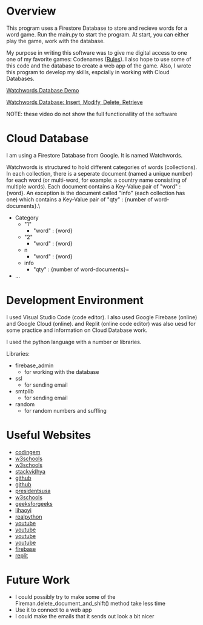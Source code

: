 # Overview

This program uses a Firestore Database to store and recieve words for a word game. Run the main.py to start the program. At start, you can either play the game, work with the database.

My purpose in writing this software was to give me digital access to one one of my favorite games: Codenames ([Rules](https://czechgames.com/files/rules/codenames-rules-en.pdf)). I also hope to use some of this code and the database to create a web app of the game. Also, I wrote this program to develop my skills, espcially in working with Cloud Databases.

[Watchwords Database Demo](https://youtu.be/ALYIkUMC280) 

[Watchwords Database: Insert, Modify, Delete, Retrieve](https://youtu.be/foSk5KsDVNE)

NOTE: these video do not show the full functionallity of the software

# Cloud Database

I am using a Firestore Database from Google. It is named Watchwords.

Watchwords is structured to hold different categories of words (collections). In each collection, there is a seperate document (named a unique number) for each word (or multi-word, for example: a country name consisting of multiple words). Each document contains a Key-Value pair of "word" : {word}. An exception is the document called "info" (each collection has one) which contains a Key-Value pair of "qty" : {number of word-documents}.\
- Category
    - "1"
        - "word" : {word}
    - "2"
        - "word" : {word}
    - n
        - "word" : {word}
    - info
        - "qty" : {number of word-documents}=
- ...


# Development Environment

I used Visual Studio Code (code editor). I also used Google Firebase (online) and Google Cloud (online). and Replit (online code editor) was also uesd for some practice and information on Cloud Database work.

I used the python language with a number or libraries.

Libraries:
- firebase_admin
    - for working with the database
- ssl
    - for sending email
- smtplib
    - for sending email
- random
    - for random numbers and suffling

# Useful Websites

* [codingem](https://www.codingem.com/python-u-in-front-of-a-string/)
* [w3schools](https://www.w3schools.com/python/python_ref_dictionary.asp)
* [w3schools](https://www.w3schools.com/python/python_ref_list.asp)
* [stackvidhya](https://www.stackvidhya.com/check-if-key-exists-in-dictionary-python/)
* [github](https://github.com/Gullesnuffs/Codenames/blob/master/wordlist-eng.txt)
* [github](https://gist.github.com/dariusz-wozniak/656f2f9070b4205c5009716f05c94067)
* [presidentsusa](https://www.presidentsusa.net/listofpresidents.pdf)
* [w3schools](https://www.w3schools.com/python/)
* [geeksforgeeks](https://www.geeksforgeeks.org/pad-or-fill-a-string-by-a-variable-in-python-using-f-string/)
* [lihaoyi](https://www.lihaoyi.com/post/BuildyourownCommandLinewithANSIescapecodes.html)
* [realpython](https://realpython.com/python-send-email/)
* [youtube](https://www.youtube.com/watch?v=v_hR4K4auoQ)
* [youtube](https://www.youtube.com/watch?v=Ofux_4c94FI&list=PLl-K7zZEsYLluG5MCVEzXAQ7ACZBCuZgZ&index=2)
* [youtube](https://www.youtube.com/watch?v=o7d5Zeic63s&list=PLl-K7zZEsYLluG5MCVEzXAQ7ACZBCuZgZ&index=4)
* [youtube](https://www.youtube.com/watch?v=haMOUb3KVSo&list=PLl-K7zZEsYLluG5MCVEzXAQ7ACZBCuZgZ&index=5)
* [firebase](https://firebase.google.com/docs/firestore/)
* [replit](https://replit.com/@cmacbeth)

# Future Work

* I could possibly try to make some of the Fireman.delete_document_and_shift() method take less time
* Use it to connect to a web app
* I could make the emails that it sends out look a bit nicer
